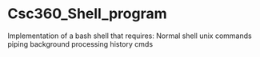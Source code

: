 Csc360_Shell_program
====================
Implementation of a bash shell that requires:
  Normal shell unix commands
  piping
  background processing
  history cmds
